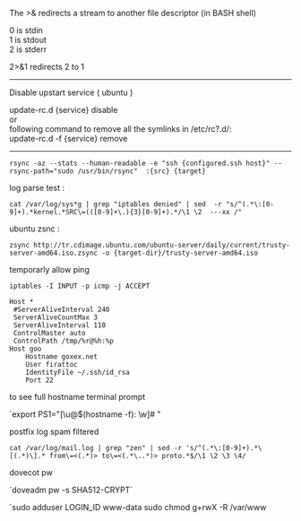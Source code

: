 The >& redirects a stream to another file descriptor (in BASH shell)

  0 is stdin  
  1 is stdout  
  2 is stderr 
  
  
  2>&1 redirects 2 to 1
  
___

Disable upstart service ( ubuntu )

update-rc.d {service} disable  
or  
following command to remove all the symlinks in /etc/rc?.d/:  
update-rc.d -f {service} remove 

------
`
rsync -az --stats --human-readable -e "ssh {configured.ssh host}" --rsync-path="sudo /usr/bin/rsync"  :{src} {target}
`

log parse test :

`
cat /var/log/sys*g | grep "iptables denied" | sed  -r "s/^(.*\:[0-9]+).*kernel.*SRC\=(([0-9]+\.){3}[0-9]+).*/\1 \2  ---xx /"
`

ubuntu zsnc :

`zsync http://tr.cdimage.ubuntu.com/ubuntu-server/daily/current/trusty-server-amd64.iso.zsync -o {target-dir}/trusty-server-amd64.iso`

temporarly allow ping

```
iptables -I INPUT -p icmp -j ACCEPT
```

```
Host *
 #ServerAliveInterval 240
 ServerAliveCountMax 3
 ServerAliveInterval 110
 ControlMaster auto
 ControlPath /tmp/%r@%h:%p
Host goo
    Hostname goxex.net
    User firattoc
    IdentityFile ~/.ssh/id_rsa
    Port 22
```


to see full hostname terminal prompt
 
`export PS1="\[\u@$(hostname -f): \w\]# "

postfix log spam filtered 

`cat /var/log/mail.log | grep "zen" | sed -r 's/^(.*\:[0-9]+).*\[(.*)\].* from\=<(.*)> to\=<(.*\..*)> proto.*$/\1 \2 \3 \4/`


dovecot pw

´doveadm pw -s SHA512-CRYPT´

´sudo adduser LOGIN_ID www-data
sudo chmod g+rwX -R /var/www

